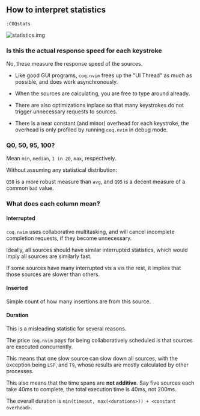 ## How to interpret statistics

```viml
:COQstats
```
![statistics.img](https://raw.githubusercontent.com/ms-jpq/coq.artifacts/artifacts/preview/stats.gif)

### Is this the actual response speed for each keystroke

No, these measure the response speed of the sources.

- Like good GUI programs, `coq.nvim` frees up the "UI Thread" as much as possible, and does work asynchronously.

- When the sources are calculating, you are free to type around already.

- There are also optimizations inplace so that many keystrokes do not trigger unnecessary requests to sources.

- There is a near constant (and minor) overhead for each keystroke, the overhead is only profiled by running `coq.nvim` in debug mode.

### Q0, 50, 95, 100?

Mean `min`, `median`, `1 in 20`, `max`, respectively.

Without assuming any statistical distribution:

`Q50` is a more robust measure than `avg`, and `Q95` is a decent measure of a common `bad` value.

### What does each column mean?

#### Interrupted

`coq.nvim` uses collaborative multitasking, and will cancel incomplete completion requests, if they become unnecessary.

Ideally, all sources should have similar interrupted statistics, which would imply all sources are similarly fast.

If some sources have many interrupted vis a vis the rest, it implies that those sources are slower than others.

#### Inserted

Simple count of how many insertions are from this source.

#### Duration

This is a misleading statistic for several reasons.

The price `coq.nvim` pays for being collaboratively scheduled is that sources are executed concurrently.

This means that one slow source can slow down all sources, with the exception being `LSP`, and `T9`, whose results are mostly calculated by other processes.

This also means that the time spans are **not additive**. Say five sources each take 40ms to complete, the total execution time is 40ms, not 200ms.

The overall duration is `min(timeout, max(<durations>)) + <constant overhead>`.
